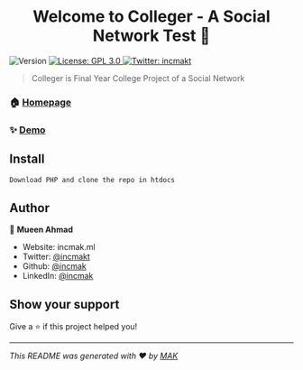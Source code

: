 <h1 align="center">Welcome to Colleger - A Social Network Test 👋</h1>
<p>
  <img alt="Version" src="https://img.shields.io/badge/version-v2.3-blue.svg?cacheSeconds=2592000" />
  <a href="#" target="_blank">
    <img alt="License: GPL 3.0" src="https://img.shields.io/badge/License-GPL 3.0-yellow.svg" />
  </a>
  <a href="https://twitter.com/incmakt" target="_blank">
    <img alt="Twitter: incmakt" src="https://img.shields.io/twitter/follow/incmakt.svg?style=social" />
  </a>
</p>

> Colleger is Final Year College Project of a Social Network

### 🏠 [Homepage](http://colleger.42web.io/)

### ✨ [Demo](http://colleger.42web.io/)

## Install

```sh
Download PHP and clone the repo in htdocs
```

## Author

👤 **Mueen Ahmad**

- Website: incmak.ml
- Twitter: [@incmakt](https://twitter.com/incmakt)
- Github: [@incmak](https://github.com/incmak)
- LinkedIn: [@incmak](https://linkedin.com/in/incmak)

## Show your support

Give a ⭐️ if this project helped you!

---

_This README was generated with ❤️ by [MAK](https://github.com/incmak)_
